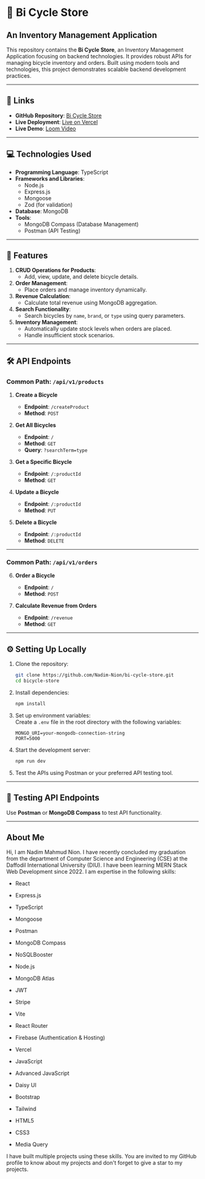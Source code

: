 # 🚴 Bi Cycle Store

## An Inventory Management Application

This repository contains the **Bi Cycle Store**, an Inventory Management Application focusing on backend technologies. It provides robust APIs for managing bicycle inventory and orders. Built using modern tools and technologies, this project demonstrates scalable backend development practices.

---

## 🔗 Links

- **GitHub Repository**: [Bi Cycle Store](https://github.com/Nadim-Nion/bi-cycle-store)
- **Live Deployment**: [Live on Vercel](https://bi-cycle-store-six.vercel.app/)
- **Live Demo**: [Loom Video](https://www.loom.com/share/b1a758227fd34c8aaa44af4264e0f982?sid=5b693e13-8baf-490d-839c-66031ff389c9)

---

## 💻 Technologies Used

- **Programming Language**: TypeScript
- **Frameworks and Libraries**:
  - Node.js
  - Express.js
  - Mongoose
  - Zod (for validation)
- **Database**: MongoDB
- **Tools**:
  - MongoDB Compass (Database Management)
  - Postman (API Testing)

---

## 🚀 Features

1. **CRUD Operations for Products**:
   - Add, view, update, and delete bicycle details.
2. **Order Management**:
   - Place orders and manage inventory dynamically.
3. **Revenue Calculation**:
   - Calculate total revenue using MongoDB aggregation.
4. **Search Functionality**:
   - Search bicycles by `name`, `brand`, or `type` using query parameters.
5. **Inventory Management**:
   - Automatically update stock levels when orders are placed.
   - Handle insufficient stock scenarios.

---

## 🛠️ API Endpoints

### Common Path: `/api/v1/products`

1. **Create a Bicycle**

   - **Endpoint**: `/createProduct`
   - **Method**: `POST`

2. **Get All Bicycles**

   - **Endpoint**: `/`
   - **Method**: `GET`
   - **Query**: `?searchTerm=type`

3. **Get a Specific Bicycle**

   - **Endpoint**: `/:productId`
   - **Method**: `GET`

4. **Update a Bicycle**

   - **Endpoint**: `/:productId`
   - **Method**: `PUT`

5. **Delete a Bicycle**
   - **Endpoint**: `/:productId`
   - **Method**: `DELETE`

---

### Common Path: `/api/v1/orders`

6. **Order a Bicycle**

   - **Endpoint**: `/`
   - **Method**: `POST`

7. **Calculate Revenue from Orders**
   - **Endpoint**: `/revenue`
   - **Method**: `GET`

---

## ⚙️ Setting Up Locally

1. Clone the repository:

   ```bash
   git clone https://github.com/Nadim-Nion/bi-cycle-store.git
   cd bicycle-store
   ```

2. Install dependencies:

   ```bash
   npm install
   ```

3. Set up environment variables:  
   Create a `.env` file in the root directory with the following variables:

   ```env
   MONGO_URI=your-mongodb-connection-string
   PORT=5000
   ```

4. Start the development server:

   ```bash
   npm run dev
   ```

5. Test the APIs using Postman or your preferred API testing tool.

---

## 🧪 Testing API Endpoints

Use **Postman** or **MongoDB Compass** to test API functionality.

---

## About Me

Hi, I am Nadim Mahmud Nion. I have recently concluded my graduation from the department of Computer Science and Engineering (CSE) at the Daffodil International University (DIU). I have been learning MERN Stack Web Development since 2022. I am expertise in the following skills:

- React

- Express.js

- TypeScript

- Mongoose

- Postman

- MongoDB Compass

- NoSQLBooster

- Node.js

- MongoDB Atlas

- JWT

- Stripe

- Vite

- React Router

- Firebase (Authentication & Hosting)

- Vercel

- JavaScript

- Advanced JavaScript

- Daisy UI

- Bootstrap

- Tailwind

- HTML5

- CSS3

- Media Query

I have built multiple projects using these skills. You are invited to my GitHub profile to know about my projects and don't forget to give a star to my projects.
